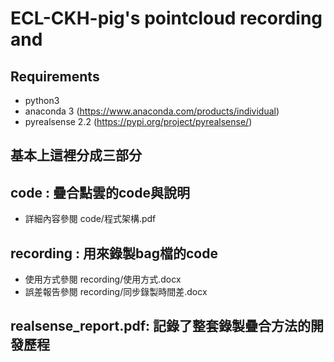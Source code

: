 # ECL-CKH-pig's pointcloud recording and 
## Requirements
- python3
- anaconda 3  (https://www.anaconda.com/products/individual)
- pyrealsense 2.2 (https://pypi.org/project/pyrealsense/)

## 基本上這裡分成三部分
## code : 疊合點雲的code與說明
- 詳細內容參閱 code/程式架構.pdf
## recording : 用來錄製bag檔的code
- 使用方式參閱 recording/使用方式.docx
- 誤差報告參閱 recording/同步錄製時間差.docx
## realsense_report.pdf: 記錄了整套錄製疊合方法的開發歷程
